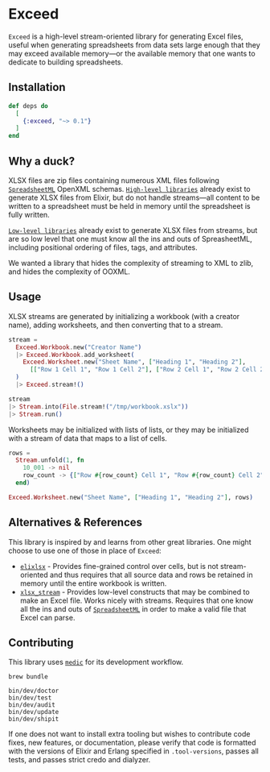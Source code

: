 # Exceed

`Exceed` is a high-level stream-oriented library for generating Excel files,
useful when generating spreadsheets from data sets large enough that they may
exceed available memory—or the available memory that one wants to dedicate to
building spreadsheets.

## Installation

``` elixir
def deps do
  [
    {:exceed, "~> 0.1"}
  ]
end
```

## Why a duck?

XLSX files are zip files containing numerous XML files following
[`SpreadsheetML`](https://learn.microsoft.com/en-us/office/open-xml/spreadsheet/structure-of-a-spreadsheetml-document?tabs=cs)
OpenXML schemas. [`High-level libraries`](https://hex.pm/packages/elixlsx) already
exist to generate XLSX files from Elixir, but do not handle streams—all
content to be written to a spreadsheet must be held in memory until the
spreadsheet is fully written.

[`Low-level libraries`](https://hex.pm/packages/xlsx_stream) already exist to
generate XLSX files from streams, but are so low level that one must know all
the ins and outs of SpreasheetML, including positional ordering of files, tags,
and attributes.

We wanted a library that hides the complexity of streaming to XML to zlib,
and hides the complexity of OOXML.


## Usage

XLSX streams are generated by initializing a workbook (with a creator name),
adding worksheets, and then converting that to a stream.

``` elixir
stream =
  Exceed.Workbook.new("Creator Name")
  |> Exceed.Workbook.add_worksheet(
    Exceed.Worksheet.new("Sheet Name", ["Heading 1", "Heading 2"],
      [["Row 1 Cell 1", "Row 1 Cell 2"], ["Row 2 Cell 1", "Row 2 Cell 2"]])
  )
  |> Exceed.stream!()

stream
|> Stream.into(File.stream!("/tmp/workbook.xslx"))
|> Stream.run()
```

Worksheets may be initialized with lists of lists, or they may be initialized
with a stream of data that maps to a list of cells.

``` elixir
rows =
  Stream.unfold(1, fn
    10_001 -> nil
    row_count -> {["Row #{row_count} Cell 1", "Row #{row_count} Cell 2"], row_count + 1}
  end)

Exceed.Worksheet.new("Sheet Name", ["Heading 1", "Heading 2"], rows)
```

## Alternatives & References

This library is inspired by and learns from other great libraries. One might
choose to use one of those in place of `Exceed`:

- [`elixlsx`](https://hex.pm/packages/elixlsx) - Provides fine-grained control
  over cells, but is not stream-oriented and thus requires that all source data
  and rows be retained in memory until the entire workbook is written.
- [`xlsx_stream`](https://hex.pm/packages/xlsx_stream) - Provides low-level
  constructs that may be combined to make an Excel file. Works nicely with
  streams. Requires that one know all the ins and outs of
  [`SpreadsheetML`](https://learn.microsoft.com/en-us/office/open-xml/spreadsheet/structure-of-a-spreadsheetml-document?tabs=cs)
  in order to make a valid file that Excel can parse.

## Contributing

This library uses [`medic`](https://github.com/synchronal/medic-rs) for its
development workflow.

``` shell
brew bundle

bin/dev/doctor
bin/dev/test
bin/dev/audit
bin/dev/update
bin/dev/shipit
```

If one does not want to install extra tooling but wishes to contribute code
fixes, new features, or documentation, please verify that code is formatted
with the versions of Elixir and Erlang specified in `.tool-versions`, passes
all tests, and passes strict credo and dialyzer.
